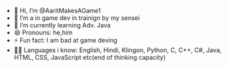 - 👋 Hi, I’m @AaritMakesAGame1
- 👀 I’m a in game dev in trainign by my sensei
- 🌱 I’m currently learning Adv. Java
- 😄 Pronouns: he,him
- ⚡ Fun fact: I am bad at game deving
- 🧑‍💻 Languages i know: English, Hindi, Klingon, Python, C, C++, C#, Java, HTML, CSS, JavaScript etc(end of thinking capacity)
